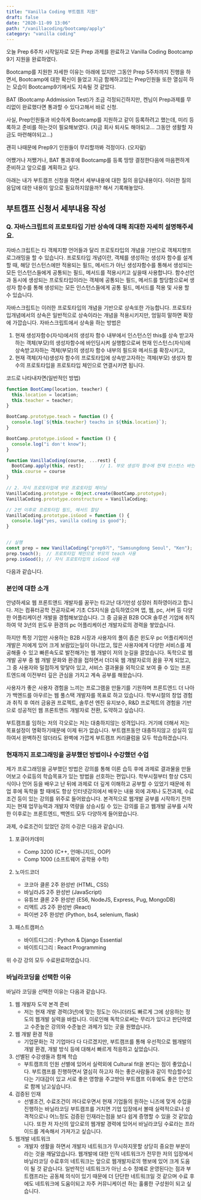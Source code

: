 ```yaml
---
title: "Vanilla Coding 부트캠프 지원"
draft: false
date: "2020-11-09 13:06"
path: "/vanillacoding/bootcamp/apply"
category: "vanilla coding"
---
```


오늘 Prep 6주차 시작일자로 모든 Prep 과제를 완료하고 Vanilla Coding Bootcamp 9기 지원을 완료하였다.

Bootcamp를 지원한 자세한 이유는 아래에 있지만 그동안 Prep 5주차까지 진행을 하면서, Bootcamp에 대한 확신이 들었고 지금 함께하고있는 Prep인원들 또한 열심히 하는 모습이 Bootcamp9기에서도 지속될 것 같았다.

BAT (Bootcamp Addmission Test)가 조금 걱정되긴하지만, 켄님이 Prep과제를 무리없이 완료했다면 통과할 수 있다고해서 바로 신청.

사실, Prep인원들과 비슷하게 Bootcamp를 지원하고 같이 등록하려고 했는데,
미리 등록하고 준비를 하는것이 필요해보였다. (지금 회사 퇴사도 해야되고... 그동안 생활할 자금도 마련해야되고...)

괜히 나때문에 Prep9기 인원들이 무리할까봐 걱정이다. (오지랖)

어쨌거나 저쨌거나, BAT 통과후에 Bootcamp를 등록 땅땅 결정한다음에 마음편하게 준비하고 앞으로를 계획하고 싶다.

아래는 내가 부트캠프 신청을 하면서 세부내용에 대한 질의 응답내용이다.
이러한 질의응답에 대한 내용이 앞으로 필요하지않을까? 해서 기록해놓았다.



## 부트캠프 신청서 세부내용 작성

### Q. 자바스크립트의 프로토타입 기반 상속에 대해 최대한 자세히 설명해주세요.

자바스크립트는 타 객체지향 언어들과 달리 프로토타입의 개념을 기반으로 객체지향프로그래밍을 할 수 있습니다.
프로토타입 개념이란, 객체를 생성하는 생성자 함수를 설계할 때, 해당 인스턴스에만 적용되는 필드, 메서드가 아닌 생성자함수를 통해서 생성되는 모든 인스턴스들에게 공통되는 필드, 메서드를 적용시키고 싶을때 사용합니다. 함수선언과 동시에 생성되는 프로토타입이라는 객체에 공통되는 필드, 메서드를 할당함으로써 생성자 함수를 통해 생성되는 모든 인스턴스들에게 공통 필드, 메서드를 적용 및 사용 할 수 있습니다.

자바스크립트는 이러한 프로토타입의 개념을 기반으로 상속또한 가능합니다.  프로토타입개념에서의 상속은 일반적으로 상속이라는 개념을 적용시키지만, 엄밀히 말하면 확장에 가깝습니다. 
자바스크립트에서 상속을 하는 방법은 

1. 현재 생성자함수(자식)에서의 생성자 함수 내부에서 인스턴스인 this를 상속 받고자 하는 객체(부모)의 생성자함수에 바인딩시켜 실행함으로써 현재 인스턴스(자식)에 상속받고자하는 객체(부모)의 생성자 함수 내부의 필드와 메서드를 확장시키고, 
2. 현재 객체(자식)생성자 함수의 프로토타입에 상속받고자하는 객체(부모) 생성자 함수의 프로토타입을 프로토타입 체인으로 연결시키면 됩니다.

코드로 나타내자면(일반적인 방법)
```js
function BootCamp(location, teacher) {
  this.location = location;
  this.teacher = teacher;
}

BootCamp.prototype.teach = function () {
  console.log(`${this.teacher} teachs in ${this.location}`);
}

BootCamp.prototype.isGood = function () {
  console.log("i don't know");
}

function VanillaCoding(course, ...rest) {
  BootCamp.apply(this, rest);      // 1. 부모 생성자 함수에 현재 인스턴스 바인딩시켜 확장.
  this.course = course
}

// 2. 자식 프로토타입에 부모 프로토타입 체이닝
VanillaCoding.prototype = Object.create(BootCamp.prototype);
VanillaCoding.prototype.constructure = VanillaCoding;

// 2번 이후로 프로토타입 필드, 메서드 할당
VanillaCoding.prototype.isGood = function () {
  console.log("yes, vanilla coding is good");
}


// 실행
const prep = new VanillaCoding("prep9기", "Samsungdong Seoul", "Ken");
prep.teach();  // 프로토타입 체인으로 부모의 teach 사용
prep.isGood(); // 자식 프로토타입의 isGood 사용
```

다음과 같습니다.



### 본인에 대한 소개

안녕하세요 웹 프론트앤드 개발자를 꿈꾸는 타고난 대기만성 성장러 최하영이라고 합니다.
저는 컴퓨터공학 전공자로써 기초 CS지식을 습득하였으며 앱, 웹, pc, 서버 등 다양한 어플리케이션 개발을 경험해보았습니다.
그 중 금융권 B2B OCR 솔루션 기업에 취직하여 약 3년의 윈도우 환경의 pc 어플리케이션 개발자로의 경력을 쌓았습니다.

하지만 특정 기업만 사용하는 B2B 시장과 사용자의 풀이 좁은 윈도우 pc 어플리케이션 개발은 저에게 있어 크게 보람있는일이 아니었고,
많은 사용자에게 다양한 서비스를 제공해줄 수 있고 빠른속도로 발전해가는 웹 개발이 저의 눈길을 끌었습니다.
독학으로 웹 개발 공부 중 웹 개발 문화와 환경을 접하면서 더더욱 웹 개발자로의 꿈을 꾸게 되었고,
그 중 사용자와 밀접하게 맞닿아 있고, 서비스 결과물을 외적으로 보여 줄 수 있는 프론트엔드에 이전부터 깊은 관심을 가지고 계속 공부를 해왔습니다.

사용자가 좋은 사용자 경험을 느끼는 프로그램을 만들기를 기원하며 프론트엔드 더 나아가 백엔드를 아우르는 웹 풀스택 개발자를 목표로 하고 있습니다. 학부시절의 창업 경험과 취직 후 여러 금융권 프로젝트, 솔루션 엔진 유지보수, R&D 프로젝트의 경험을 기반으로 성공적인 웹 프론트앤드 개발자로 전환, 도약하고 싶습니다.

부트캠프를 임하는 저의 각오로는 저는 대충하지않는 성격입니다. 거기에 더해서 저는 목표설정이 명확하기때문에 이제 뒤가 없습니다. 부트캠프동안 대충하지않고 성실히 임하여서 완벽하진 않더라도 완벽에 가깝게 부트캠프 커리큘럼을 모두 학습하겠습니다.



### 현재까지 프로그래밍을 공부했던 방법이나 수강했던 수업

제가 프로그래밍을 공부했던 방법은 강의를 통해 이론 습득 후에 과제로 결과물을 만들어보고 수료등의 학습목표가 있는 방법을 선호하는 편입니다.
학부시절부터 항상 CS지식이나 언어 등을 배우고 난 뒤에 과제로 더 깊게 이해하고 공부할 수 있었기 때문에
취업 후에 독학을 할 때에도 항상 인터넷강의에서 배우는 내용 외에 과제나 도전과제, 수료조건 등이 있는 강의를 위주로 들어왔습니다.
본격적으로 웹개발 공부를 시작하기 전까지는 현재 업무능력과 개발자 역량을 상승시킬 수 있는 강의를 듣고
웹개발 공부를 시작한 이후로는 프론트엔드, 백엔드 모두 다양하게 들어왔습니다.

과제, 수료조건이 있었던 강의 수강은 다음과 같습니다.
1. 포큐아카데미
   - Comp 3200 (C++, 언매니지드, OOP)
   - Comp 1000 (소프트웨어 공학용 수학)
2. 노마드코더
   - 코코아 클론 2주 완성반 (HTML, CSS)
   - 바닐라JS 2주 완성반 (JavaScript)
   - 유튜브 클론 2주 완성반 (ES6, NodeJS, Express, Pug, MongoDB)
   - 리액트 JS 2주 완성반 (React)
   - 파이썬 2주 완성반 (Python, bs4, selenium, flask)

3. 패스트캠퍼스
   - 바이트디그리 : Python & Django Essential
   - 바이트디그리 : React Programming

위 수강 강의 모두 수료완료하였습니다.



### 바닐라코딩을 선택한 이유

바닐라 코딩을 선택한 이유는 다음과 같습니다.

1. 웹 개발자 도약 본격 준비
   - 저는 현재 개발 경력(3년)에 맞는 정도는 아니더라도 빠르게 그에 상응하는 정도의 웹개발 실력을 바랍니다.
     이로인해 독학으로써는 무리가 있다고 판단하였고 수준높은 강의와 수준높은 과제가 있는 곳을 원했습니다.
2. 웹 개발 환경 적응
   - 기업문화는 각 기업마다 다 다르겠지만, 부트캠프를 통해 우선적으로 웹개발의 개발 환경, 개발 방식 등에 대해서 빠르게 적응하고 싶었습니다.
3. 선별된 수강생들과 함께 학습
   - 부트캠프의 인원 선별에 있어서 실력외에 Cultural fit을 본다는 점이 좋았습니다.
     부트캠프를 진행하면서 열심히 하고자 하는 좋은사람들과 같이 학습할수있다는 기대감이 있고
     서로 좋은 영향을 주고받아 부트캠프 이후에도 좋은 인연으로 함께 남고싶습니다.
4. 검증된 인재
   - 선별조건, 수료조건이 까다로우면서 현재 기업들의 원하는 니즈에 맞게 수업을 진행하는 바닐라코딩 부트캠프를 거치면 기업 입장에서 볼때 실력적으로나 성격적으로나 어느정도 검증된 인재라는점을 보다 쉽게 증명할 수 있을 것 같았습니다. 
     또한 저 자신의 앞으로의 웹개발 경력에 있어서 바닐라코딩 수료라는 프라이드를 계속해서 가져가고 싶습니다.
5. 웹개발 네트워크
   - 개발자 생활을 하면서 개발자 네트워크가 무시하지못할 상당히 중요한 부분이라는 것을 깨달았습니다.
     웹개발에 대한 인적 네트워크가 전무한 저의 입장에서 바닐라코딩 수료후의 네트워크는 앞으로 웹개발자로의 행보에 있어 크게 도움이 될 것 같습니다.
     일반적인 네트워크가 아닌 소수 정예로 운영된다는 점과 부트캠프라는 공동체 의식이 있기 때문에 더 단단한 네트워크일 것 같으며 수료 후에도 네트워크에 도움이되고  자주 커뮤니케이션 하는 훌륭한 구성원이 되고 싶습니다.


